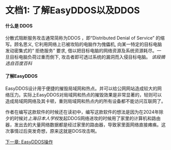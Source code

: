 # 文档1: 了解EasyDDOS以及DDOS

#### 什么是 DDOS
分散式阻断服务攻击通常简称为DDOS ，即“Distributed Denial of Service” 的缩写。顾名思义, 它利用网络上已被攻陷的电脑作为傀儡机, 向某一特定的目标电脑发动密集式的“ 拒绝服务” 要求, 借以把目标电脑的网络资源及系统资源耗尽。一旦目标电脑负荷过重而倒下, 攻击者即可透过系统的漏洞而入侵目标电脑。
*该段摘选自百度百科*

#### 了解EasyDDOS
EasyDDOS设计用于便捷的摧毁局域网和热点。并可以给公网网站造成较大的网络压力。实际上EasyDDOS对局域网和热点的摧毁效果是非常显著的，轻则可以造成局域网网络及其卡顿，重则局域网和热点内的所有设备都不能访问互联网了。


作者在编写这款软件的时候还在读初中，编写这款软件的想法是因为在2024年除夕的时候对*上海日本人学校*发起DDOS网络进攻的时候用了家里的计算机和路由器，发出去的大量网络数据都是经过家里的路由器，导致家里面网络直接瘫痪。这次事情过后突发奇想，原来这就是DOS攻击啊。

<a href='./2.md'>下一章: EasyDDOS操作</a>
